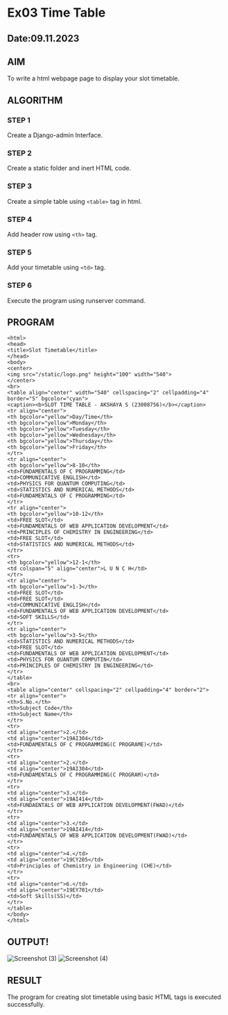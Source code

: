 # Ex03 Time Table
## Date:09.11.2023

## AIM
To write a html webpage page to display your slot timetable.

## ALGORITHM
### STEP 1
Create a Django-admin Interface.

### STEP 2
Create a static folder and inert HTML code.

### STEP 3
Create a simple table using ```<table>``` tag in html.

### STEP 4
Add header row using ```<th>``` tag.

### STEP 5
Add your timetable using ```<td>``` tag.

### STEP 6
Execute the program using runserver command.

## PROGRAM
```
<html>
<head>
<title>Slot Timetable</title>
</head>
<body>
<center>
<img src="/static/logo.png" height="100" width="540">
</center>
<br>
<table align="center" width="540" cellspacing="2" cellpadding="4" border="5" bgcolor="cyan">
<caption><b>SLOT TIME TABLE - AKSHAYA S (23008756)</b></caption>
<tr align="center">
<th bgcolor="yellow">Day/Time</th>
<th bgcolor="yellow">Monday</th>
<th bgcolor="yellow">Tuesday</th>
<th bgcolor="yellow">Wednesday</th>
<th bgcolor="yellow">Thursday</th>
<th bgcolor="yellow">Friday</th>
</tr>
<tr align="center">
<th bgcolor="yellow">8-10</th>
<td>FUNDAMENTALS OF C PROGRAMMING</td>
<td>COMMUNICATIVE ENGLISH</td>
<td>PHYSICS FOR QUANTUM COMPUTING</td>
<td>STATISTICS AND NUMERICAL METHODS</td>
<td>FUNDAMENTALS OF C PROGRAMMING</td>
</tr>
<tr align="center">
<th bgcolor="yellow">10-12</th>
<td>FREE SLOT</td>
<td>FUNDAMENTALS OF WEB APPLICATION DEVELOPMENT</td>
<td>PRINCIPLES OF CHEMISTRY IN ENGINEERING</td>
<td>FREE SLOT</td>
<td>STATISTICS AND NUMERICAL METHODS</td>
</tr>
<tr>
<th bgcolor="yellow">12-1</th>
<td colspan="5" align="center">L U N C H</td>
</tr>
<tr align="center">
<th bgcolor="yellow">1-3</th>
<td>FREE SLOT</td>
<td>FREE SLOT</td>
<td>COMMUNICATIVE ENGLISH</td>
<td>FUNDAMENTALS OF WEB APPLICATION DEVELOPMENT</td>
<td>SOFT SKILLS</td>
</tr>
<tr align="center">
<th bgcolor="yellow">3-5</th>
<td>STATISTICS AND NUMERICAL METHODS</td>
<td>FREE SLOT</td>
<td>FUNDAMENTALS OF WEB APPLICATION DEVELOPMENT</td>
<td>PHYSICS FOR QUANTUM COMPUTIN</td>
<td>PRINCIPLES OF CHEMISTRY IN ENGINEERING</td>
</tr>
</table>
<br>
<table align="center" cellspacing="2" cellpadding="4" border="2">
<tr align="center">
<th>S.No.</th>
<th>Subject Code</th>
<th>Subject Name</th>
</tr>
<tr>
<td align="center">2.</td>
<td align="center">19AI304</td>
<td>FUNDAMENTALS OF C PROGRAMMING(C PROGRAME)</td>
</tr>
<tr>
<td align="center">2.</td>
<td align="center">19AI304</td>
<td>FUNDAMENTALS OF C PROGRAMMING(C PROGRAM)</td>
</tr>
<tr>
<td align="center">3.</td>
<td align="center">19AI414</td>
<td>FUNDAENTALS OF WEB APPLICATION DEVELOPMENT(FWAD)</td>
</tr>
<tr>
<td align="center">3.</td>
<td align="center">19AI414</td>
<td>FUNDAMENTALS OF WEB APPLICATION DEVELOPMENT(FWAD)</td>
</tr>
<tr>
<td align="center">4.</td>
<td align="center">19CY205</td>
<td>Principles of Chemistry in Engineering (CHE)</td>
</tr>
<tr>
<td align="center">6.</td>
<td align="center">19EY701</td>
<td>Soft Skills(SS)</td>
</tr>
</table>
</body>
</html>
```

## OUTPUT!


![Screenshot (3)](https://github.com/Akshayasakthivels/slot/assets/144870561/8693e83e-257a-4dee-bb0a-1d71be12aa3d)
![Screenshot (4)](https://github.com/Akshayasakthivels/slot/assets/144870561/deca3f3e-c069-449a-be6e-6ebf24c89eeb)



## RESULT
The program for creating slot timetable using basic HTML tags is executed successfully.
